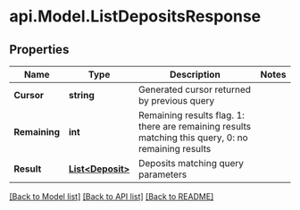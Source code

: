 # api.Model.ListDepositsResponse

## Properties

Name | Type | Description | Notes
------------ | ------------- | ------------- | -------------
**Cursor** | **string** | Generated cursor returned by previous query | 
**Remaining** | **int** | Remaining results flag. 1: there are remaining results matching this query, 0: no remaining results | 
**Result** | [**List&lt;Deposit&gt;**](Deposit.md) | Deposits matching query parameters | 

[[Back to Model list]](../README.md#documentation-for-models) [[Back to API list]](../README.md#documentation-for-api-endpoints) [[Back to README]](../README.md)

